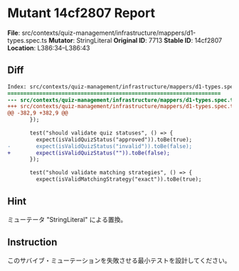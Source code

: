 # Mutant 14cf2807 Report

**File**: src/contexts/quiz-management/infrastructure/mappers/d1-types.spec.ts
**Mutator**: StringLiteral
**Original ID**: 7713
**Stable ID**: 14cf2807
**Location**: L386:34–L386:43

## Diff

```diff
Index: src/contexts/quiz-management/infrastructure/mappers/d1-types.spec.ts
===================================================================
--- src/contexts/quiz-management/infrastructure/mappers/d1-types.spec.ts	original
+++ src/contexts/quiz-management/infrastructure/mappers/d1-types.spec.ts	mutated #7713
@@ -382,9 +382,9 @@
       });
 
       test("should validate quiz statuses", () => {
         expect(isValidQuizStatus("approved")).toBe(true);
-        expect(isValidQuizStatus("invalid")).toBe(false);
+        expect(isValidQuizStatus("")).toBe(false);
       });
 
       test("should validate matching strategies", () => {
         expect(isValidMatchingStrategy("exact")).toBe(true);
```

## Hint

ミューテータ "StringLiteral" による置換。

## Instruction

このサバイブ・ミューテーションを失敗させる最小テストを設計してください。
